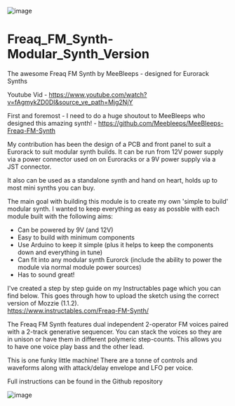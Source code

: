 ![image](https://github.com/user-attachments/assets/d43b7279-5da6-433b-8786-0992f0a1a54e)

# Freaq_FM_Synth-Modular_Synth_Version

 The awesome Freaq FM Synth by MeeBleeps - designed for Eurorack Synths

Youtube Vid - https://www.youtube.com/watch?v=fAgmykZD0DI&source_ve_path=Mjg2NjY

First and foremost - I need to do a huge shoutout to MeeBleeps who designed this amazing synth! - https://github.com/Meebleeps/MeeBleeps-Freaq-FM-Synth

My contribution has been the design of a PCB and front panel to suit a Eurorack to suit modular synth builds.  It can be run from 12V power supply via a power connector used on on Euroracks or a 9V power supply via a JST connector.

It also can be used as a standalone synth and hand on heart, holds up to most mini synths you can buy.

The main goal with building this module is to create my own 'simple to build' modular synth. I wanted to keep everything as easy as possble with each module built with the following aims:

 - Can be powered by 9V (and 12V)
 - Easy to build with minimum components
 - Use Arduino to keep it simple (plus it helps to keep the components down and everything in tune)
 - Can fit into any modular synth Eurorck (include the ability to power the module via normal module power sources)
 - Has to sound great!

I've created a step by step guide on my Instructables page which you can find below.  This goes through how to upload the sketch using the correct version of Mozzie (1.1.2).  
https://www.instructables.com/Freaq-FM-Synth/

The Freaq FM Synth features dual independent 2-operator FM voices paired with a 2-track generative sequencer. You can stack the voices so they are in unison or have them in different polymeric step-counts. This allows you to have one voice play bass and the other lead.

This is one funky little machine! There are a tonne of controls and waveforms along with attack/delay envelope and LFO per voice.

Full instructions can be found in the Github repository

![image](https://github.com/user-attachments/assets/93086e67-26f7-48e4-9f16-a8c60a78b05c)
